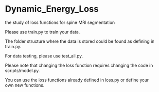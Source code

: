 # Dynamic_Energy_Loss
the study of loss functions for spine MRI segmentation

Please use train.py to train your data.

The folder structure where the data is stored could be found as defining in train.py.

For data testing, please use test_all.py.

Please note that changing the loss function requires changing the code in scripts/model.py. 

You can use the loss functions already defined in loss.py or define your own new functions.
